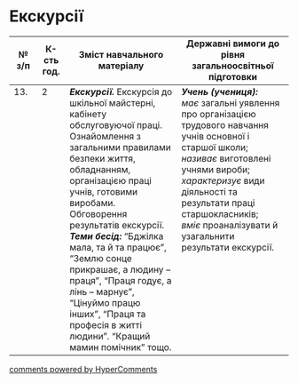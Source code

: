 <div id="hypercomments_widget" class="js-hypercomments-widget invisible"></div>

# Екскурсії

<table>
  <tr>
    <td width="10%" align="center"><b>№ з/п</b></td>
    <td width="10%" align="center"><b>К-сть год.</b></td>
    <td width="40%" align="center"><b>Зміст навчального матеріалу</b></td>
    <td width="60%" align="center"><b>Державні вимоги до рівня загальноосвітньої підготовки</b></td>
  </tr>
<tbody>
  <tr>
    <td width="10%" style="vertical-align:top !important;">
13.</td>
    <td width="10%" style="vertical-align:top !important;">
2</td>
    <td width="40%" style="vertical-align:top !important;">
<b><i>Екскурсії.</i></b> Екскурсія до шкільної майстерні, кабінету обслуговуючої праці. Ознайомлення з загальними правилами безпеки життя, обладнанням, організацією праці учнів, готовими виробами. Обговорення результатів екскурсії. <br>
<b><i>Теми бесід:</i></b> “Бджілка мала, та й та працює”, “Землю сонце прикрашає, а людину – праця”, “Праця годує, а лінь – марнує”, “Цінуймо працю інших”, “Праця та професія в житті людини”.  “Кращий мамин помічник” тощо.</td>
    <td width="60%" style="vertical-align:top !important;">
<i><b>Учень (учениця):</b></i><br>
<i>має</i> загальні уявлення про організацією трудового навчання учнів основної і старшої школи;<br>
<i>називає</i> виготовлені учнями вироби; <br>
<i>характеризує</i> види діяльності та результати праці старшокласників; <br>
<i>вміє</i> проаналізувати й узагальнити результати екскурсії.<br>
</td>
  </tr>
</tbody>
</table>

<div class="js-hypercomments-container">
<a href="http://hypercomments.com" class="hc-link" title="comments widget">comments powered by HyperComments</a>
</div>